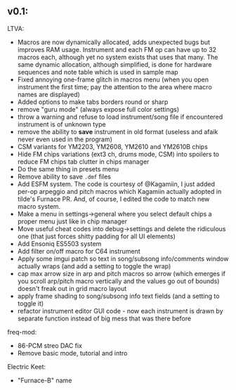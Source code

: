 ## v0.1:
LTVA:
- Macros are now dynamically allocated, adds unexpected bugs but improves RAM usage. Instrument and each FM op can have up to 32 macros each, although yet no system exists that uses that many. The same dynamic allocation, although simplified, is done for hardware sequences and note table which is used in sample map
- Fixed annoying one-frame glitch in macros menu (when you open instrument the first time; pay the attention to the area where macro names are displayed)
- Added options to make tabs borders round or sharp
- remove "guru mode" (always expose full color settings)
- throw a warning and refuse to load instrument/song file if encountered instrument is of unknown type
- remove the ability to **save** instrument in old format (useless and afaik never even used in the program)
- CSM variants for YM2203, YM2608, YM2610 and YM2610B chips
- Hide FM chips variations (ext3 ch, drums mode, CSM) into spoilers to reduce FM chips tab clutter in chips manager
- Do the same thing in presets menu
- Remove ability to save `.dmf` files
- Add ESFM system. The code is courtesy of @Kagamiin, I just added per-op arpeggio and pitch macros which Kagamiin actually adopted in tilde's Furnace PR. And, of course, I edited the code to match new macro system.
- Make a menu in settings->general where you select default chips a proper menu just like in chip manager
- Move useful cheat codes into debug->settings and delete the ridiculous one (that just forces shitty padding for all UI elements)
- Add Ensoniq ES5503 system
- Add filter on/off macro for C64 instrument
- Apply some imgui patch so text in song/subsong info/comments window actually wraps (and add a setting to toggle the wrap)
- cap max arrow size in arp and pitch macros so arrow (which emerges if you scroll arp/pitch macro vertically and the values go out of bounds) doesn't freak out in grid macro layout
- apply frame shading to song/subsong info text fields (and a setting to toggle it)
- refactor instrument editor GUI code - now each instrument is drawn by separate function instead of big mess that was there before

freq-mod:
- 86-PCM streo DAC fix
- Remove basic mode, tutorial and intro

Electric Keet:
- "Furnace-B" name

